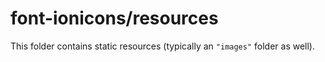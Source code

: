 # font-ionicons/resources

This folder contains static resources (typically an `"images"` folder as well).
